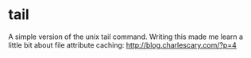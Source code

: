 tail
====

A simple version of the unix tail command.  Writing this made me learn a little bit about file attribute caching: http://blog.charlescary.com/?p=4 


